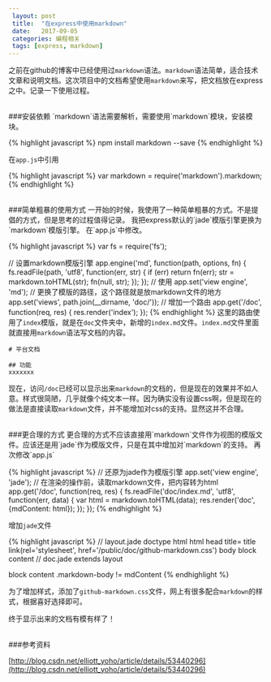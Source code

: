 ```yaml
---
 layout: post
 title:  "在express中使用markdown"
 date:   2017-09-05
 categories: 编程相关
 tags: [express, markdown]
---
```


之前在github的博客中已经使用过`markdown`语法。`markdown`语法简单，适合技术文章和说明文档。这次项目中的文档希望使用`markdown`来写，把文档放在express之中。记录一下使用过程。

<!-- more -->

<br>
###安装依赖
`markdown`语法需要解析，需要使用`markdown`模块，安装模块。

{% highlight javascript %}
npm install markdown --save
{% endhighlight %}

在`app.js`中引用

{% highlight javascript %}
var markdown = require('markdown').markdown;
{% endhighlight %}

<br>
###简单粗暴的使用方式
一开始的时候，我使用了一种简单粗暴的方式。不是提倡的方式，但是思考的过程值得记录。
我把express默认的`jade`模版引擎更换为`markdown`模版引擎。
在`app.js`中修改。

{% highlight javascript %}
var fs = require('fs');

// 设置markdown模版引擎
app.engine('md', function(path, options, fn) {
    fs.readFile(path, 'utf8', function(err, str) {
        if (err) return fn(err);
        str = markdown.toHTML(str);
        fn(null, str);
    });
});
// 使用
app.set('view engine', 'md');
// 更换了模版的路径，这个路径就是放markdown文件的地方
app.set('views', path.join(__dirname, 'doc/'));
// 增加一个路由
app.get('/doc',  function(req, res) {
    res.render('index');
});
{% endhighlight %}
这里的路由使用了`index`模版，就是在`doc`文件夹中，新增的`index.md`文件。`index.md`文件里面就直接用`markdown`语法写文档的内容。

```
# 平台文档

## 功能
xxxxxxx
```
现在，访问`/doc`已经可以显示出来`markdown`的文档的，但是现在的效果并不如人意。样式很简陋，几乎就像个纯文本一样。因为确实没有设置css啊，但是现在的做法是直接读取`markdown`文件，并不能增加对css的支持。显然这并不合理。

<br>
###更合理的方式
更合理的方式不应该直接用`markdown`文件作为视图的模版文件。应该还是用`jade`作为模版文件，只是在其中增加对`markdown`的支持。
再次修改`app.js`

{% highlight javascript %}
// 还原为jade作为模版引擎
app.set('view engine', 'jade');
// 在渲染的操作前，读取markdown文件，把内容转为html
app.get('/doc',  function(req, res) {
    fs.readFile('doc/index.md', 'utf8', function(err, data) {
        var html = markdown.toHTML(data);
        res.render('doc', {mdContent: html});
    });
});
{% endhighlight %}

增加`jade`文件

{% highlight javascript %}
// layout.jade
doctype html
html
    head
        title= title
        link(rel='stylesheet', href='/public/doc/github-markdown.css')
    body
        block content
// doc.jade
extends layout

block content
    .markdown-body
        != mdContent
{% endhighlight %}

为了增加样式，添加了`github-markdown.css`文件，网上有很多配合`markdown`的样式，根据喜好选择即可。

终于显示出来的文档有模有样了！

<br>
###参考资料

[http://blog.csdn.net/elliott_yoho/article/details/53440296](http://blog.csdn.net/elliott_yoho/article/details/53440296)
